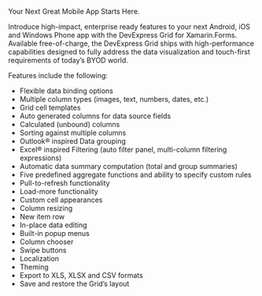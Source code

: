 Your Next Great Mobile App Starts Here.  

Introduce high-impact, enterprise ready features to your next Android, iOS and Windows Phone app with the DevExpress Grid for Xamarin.Forms. Available free-of-charge, the DevExpress Grid ships with high-performance capabilities designed to fully address the data visualization and touch-first requirements of today’s BYOD world.  

Features include the following:  

* Flexible data binding options
* Multiple column types (images, text, numbers, dates, etc.)
* Grid cell templates
* Auto generated columns for data source fields
* Calculated (unbound) columns
* Sorting against multiple columns
* Outlook® inspired Data grouping
* Excel® inspired Filtering (auto filter panel, multi-column filtering expressions)
* Automatic data summary computation (total and group summaries)
* Five predefined aggregate functions and ability to specify custom rules
* Pull-to-refresh functionality
* Load-more functionality
* Custom cell appearances
* Column resizing
* New item row
* In-place data editing
* Built-in popup menus
* Column chooser
* Swipe buttons
* Localization
* Theming
* Export to XLS, XLSX and CSV formats
* Save and restore the Grid’s layout